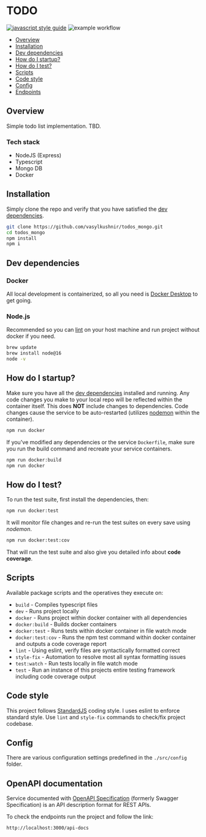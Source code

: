 # TODO

[![javascript style guide](https://img.shields.io/badge/code_style-standard-brightgreen.svg)](https://standardjs.com)
![example workflow](https://github.com/vasylkushnir/todos_mongo/actions/workflows/node.js.yml/badge.svg)

* [Overview](#overview)
* [Installation](#installation)
* [Dev dependencies](#dev-dependencies)
* [How do I startup?](#how-do-i-startup)
* [How do I test?](#how-do-i-test)
* [Scripts](#scripts)
* [Code style](#code-style)
* [Config](#config)
* [Endpoints](#openapi-documentation)

<a name="overview"></a>
## Overview
Simple todo list implementation. TBD.

### Tech stack
- NodeJS (Express)
- Typescript
- Mongo DB
- Docker

## Installation
Simply clone the repo and verify that you have satisfied the [dev dependencies](#dev-dependencies).

```bash
git clone https://github.com/vasylkushnir/todos_mongo.git
cd todos_mongo
npm install
npm i
```

<a name="dev-dependencies"></a>
## Dev dependencies

### Docker

All local development is containerized, so all you need is [Docker Desktop](https://www.docker.com/products/docker-desktop) to get going.

### Node.js
Recommended so you can [lint](https://eslint.org) on your host machine and run project without docker if you need.

```bash
brew update
brew install node@16
node -v
```

<a name="how-do-i-startup"></a>
## How do I startup?

Make sure you have all the [dev dependencies](#dev-dependencies) installed and running. Any code changes you make to your local repo will be reflected within the container itself. This does **NOT** include changes to dependencies. Code changes cause the service to be auto-restarted (utilizes [nodemon](https://nodemon.io) within the container).

```bash
npm run docker
```

If you've modified any dependencies or the service `Dockerfile`, make sure you run the build command and recreate your service containers.

```bash
npm run docker:build
npm run docker
```

<a name="how-do-i-test"></a>
## How do I test?

To run the test suite, first install the dependencies, then:

```bash
npm run docker:test
```

It will monitor file changes and re-run the test suites on every save using *nodemon*.


```bash
npm run docker:test:cov
```

That will run the test suite and also give you detailed info about **code coverage**.


## Scripts

Available package scripts and the operatives they execute on:

- `build` - Compiles typescript files
- `dev` - Runs project locally
- `docker` - Runs project within docker container with all dependencies
- `docker:build` - Builds docker containers
- `docker:test` -  Runs tests within docker container in file watch mode
- `docker:test:cov` - Runs the npm test command within docker container and outputs a code coverage report
- `lint` - Using eslint, verify files are syntactically formatted correct
- `style-fix` - Automation to resolve most all syntax formatting issues
- `test:watch` - Run tests locally in file watch mode
- `test` - Run an instance of this projects entire testing framework including code coverage output


## Code style
This project follows [StandardJS](https://standardjs.com) coding style. I uses eslint to enforce standard style. Use `lint` and `style-fix` commands to check/fix project codebase.

<a name="config"></a>
## Config
There are various configuration settings predefined in the `./src/config` folder.

## OpenAPI documentation

Service documented with [OpenAPI Specification](https://swagger.io/docs/specification/about/) (formerly Swagger Specification) is an API description format for REST APIs.

To check the endpoints run the project and follow the link:
```
http://localhost:3000/api-docs
```
